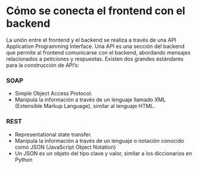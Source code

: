 # Cómo se conecta el frontend con el backend

La unión entre el frontend y el backend se realiza a través de una API Application Programming Interface. Una API es una sección del backend que permite al frontend comunicarse con el backend, abordando mensajes relacionados a peticiones y respuestas. Existen dos grandes estándares para la construcción de API’s:

### SOAP

- Simple Object Access Protocol.
- Manipula la información a través de un lenguaje llamado XML (Extensible Markup Language), similar al lenguaje HTML.

### REST

- Representational state transfer.
- Manipula la información a través de un lenguaje o notación conocido como JSON (JavaScript Object Notation)
- Un JSON es un objeto del tipo clave y valor, similar a los diccionarios en Python
